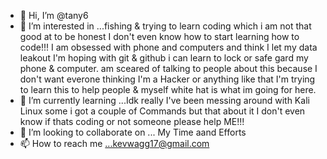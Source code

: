 - 👋 Hi, I’m @tany6
- 👀 I’m interested in ...fishing & trying to learn coding which i am not that good at to be honest I don't even know how to start learning how to code!!! I am obsessed with phone and computers and think I  let my data leakout I'm hoping with git & github i can learn to lock or safe gard my phone & computer. am sceared of talking to people about this because I don't want everone thinking I'm a Hacker or anything like that I'm trying to learn this to help people & myself white hat is what im going for here. 
- 🌱 I’m currently learning ...Idk really I've been messing around with Kali Linux some i got a couple of Commands but that about it I don't even know if thats coding or not someone please help ME!!!
- 💞️ I’m looking to collaborate on ... My Time aand Efforts
- 📫 How to reach me ...kevwagg17@gmail.com

<!---
tany6/tany6 is a ✨ special ✨ repository because its `README.md` (this file) appears on your GitHub profile.
You can click the Preview link to take a look at your changes.
--->

